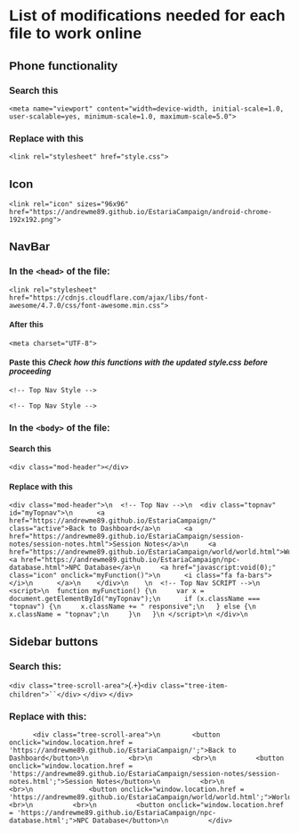 # List of modifications needed for each file to work online

## Phone functionality

### Search this

	<meta name="viewport" content="width=device-width, initial-scale=1.0, user-scalable=yes, minimum-scale=1.0, maximum-scale=5.0">

### Replace with this

	<link rel="stylesheet" href="style.css">

## Icon

	<link rel="icon" sizes="96x96" href="https://andrewme89.github.io/EstariaCampaign/android-chrome-192x192.png">

## NavBar

### In the `<head>` of the file:

	<link rel="stylesheet" href="https://cdnjs.cloudflare.com/ajax/libs/font-awesome/4.7.0/css/font-awesome.min.css">

#### After this

	<meta charset="UTF-8">

#### Paste this _**Check how this functions with the updated style.css before proceeding**_

	<!-- Top Nav Style -->
<link rel="stylesheet" href="https://cdnjs.cloudflare.com/ajax/libs/font-awesome/4.7.0/css/font-awesome.min.css">
				
	<!-- Top Nav Style -->	
<style>
body {
  margin: 0;
  font-family: Arial, Helvetica, sans-serif;
}

.topnav {
  overflow: hidden;
  background-color: #333;
}

.topnav a {
  float: left;
  display: none;
  color: #f2f2f2;
  text-align: center;
  padding: 14px 16px;
  text-decoration: none;
  font-size: 17px;
}

.topnav a:hover {
  background-color: #ddd;
  color: black;
}

.topnav a.active {
  background-color: #863737;
  color: white;
}

.topnav .icon {
  display: none;
}

@media screen and (max-width: 600px) {
  .topnav a:not(:first-child) {display: none;}
  .topnav a.icon {
    float: right;
    display: block;
  }
}

@media screen and (max-width: 600px) {
  .topnav.responsive {position: relative;}
  .topnav.responsive .icon {
    position: absolute;
    right: 0;
    top: 0;
  }
  .topnav.responsive a {
    float: none;
    display: block;
    text-align: left;
  }
}
</style>

### In the `<body>` of the file:

#### Search this

	<div class="mod-header"></div>

#### Replace with this

	<div class="mod-header">\n	<!-- Top Nav -->\n	<div class="topnav" id="myTopnav">\n	  <a href="https://andrewme89.github.io/EstariaCampaign/" class="active">Back to Dashboard</a>\n	  <a href="https://andrewme89.github.io/EstariaCampaign/session-notes/session-notes.html">Session Notes</a>\n	  <a href="https://andrewme89.github.io/EstariaCampaign/world/world.html">World</a>\n	  <a href="https://andrewme89.github.io/EstariaCampaign/npc-database.html">NPC Database</a>\n	  <a href="javascript:void(0);" class="icon" onclick="myFunction()">\n	    <i class="fa fa-bars"></i>\n	  </a>\n	</div>\n	\n	<!-- Top Nav SCRIPT -->\n	<script>\n	function myFunction() {\n	  var x = document.getElementById("myTopnav");\n	  if (x.className === "topnav") {\n	    x.className += " responsive";\n	  } else {\n	    x.className = "topnav";\n	  }\n	}\n	</script>\n	</div>\n

## Sidebar buttons

### Search this:

`<div class="tree-scroll-area">`(.+)`<div class="tree-item-children">``</div>`
            `</div>`
          `</div>`

### Replace with this:

          <div class="tree-scroll-area">\n		  <button onclick="window.location.href = 'https://andrewme89.github.io/EstariaCampaign/';">Back to Dashboard</button>\n		  <br>\n		  <br>\n		  <button onclick="window.location.href = 'https://andrewme89.github.io/EstariaCampaign/session-notes/session-notes.html';">Session Notes</button>\n		  <br>\n     		  <br>\n     		  <button onclick="window.location.href = 'https://andrewme89.github.io/EstariaCampaign/world/world.html';">World</button>\n		  <br>\n		  <br>\n		  <button onclick="window.location.href = 'https://andrewme89.github.io/EstariaCampaign/npc-database.html';">NPC Database</button>\n		  </div>

